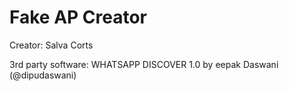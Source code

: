 Fake AP Creator
===============

Creator: Salva Corts

3rd party software: WHATSAPP DISCOVER 1.0 by eepak Daswani (@dipudaswani)
